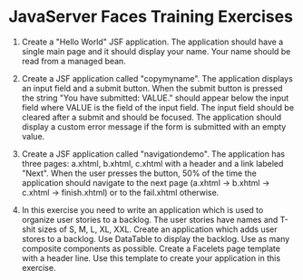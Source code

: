 # JavaServer Faces Training Exercises

1. Create a "Hello World" JSF application. The application should have
   a single main page and it should display your name. Your name
   should be read from a managed bean.
   
2. Create a JSF application called "copymyname". The application
   displays an input field and a submit button. When the submit button
   is pressed the string "You have submitted: VALUE." should appear
   below the input field where VALUE is the field of the input
   field. The input field should be cleared after a submit and should
   be focused. The application should display a custom error message
   if the form is submitted with an empty value.

3. Create a JSF application called "navigationdemo". The application
   has three pages: a.xhtml, b.xhtml, c.xhtml with a header and a
   link labeled "Next". When the user presses the button, 50% of the
   time the application should navigate to the next page (a.xhtml ->
   b.xhtml -> c.xhtml -> finish.xhtml) or to the fail.xhtml otherwise.

4. In this exercise you need to write an application which is used to
   organize user stories to a backlog. The user stories have names and
   T-shit sizes of S, M, L, XL, XXL. Create an application which adds
   user stores to a backlog. Use DataTable to display the backlog. Use
   as many composite components as possible. Create a Facelets page
   template with a header line. Use this template to create your
   application in this exercise.
 
